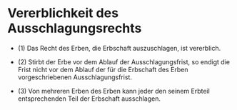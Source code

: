# Vererblichkeit des Ausschlagungsrechts

- (1) Das Recht des Erben, die Erbschaft auszuschlagen, ist vererblich.

- (2) Stirbt der Erbe vor dem Ablauf der Ausschlagungsfrist, so endigt die Frist nicht vor dem Ablauf der für die Erbschaft des Erben vorgeschriebenen Ausschlagungsfrist.

- (3) Von mehreren Erben des Erben kann jeder den seinem Erbteil entsprechenden Teil der Erbschaft ausschlagen.

